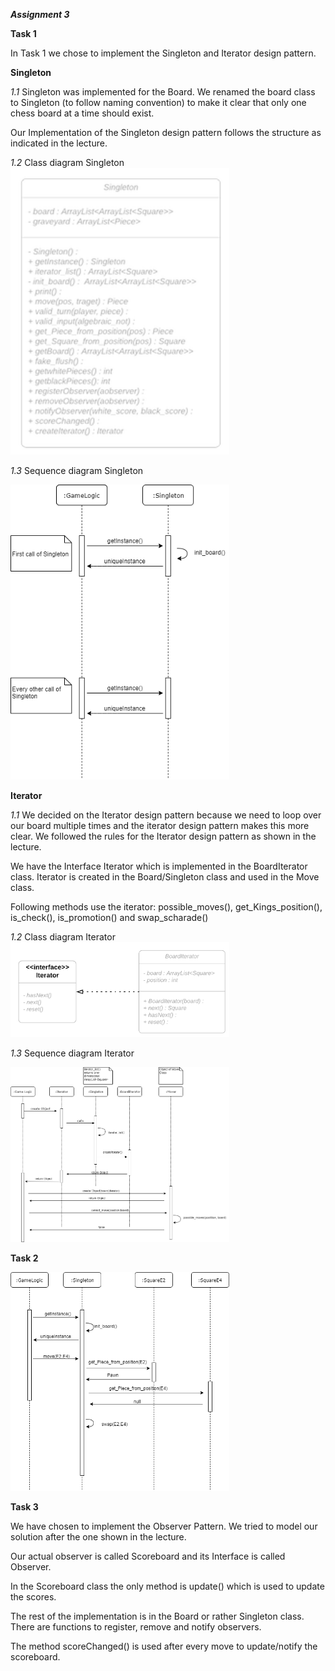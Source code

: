 ***Assignment 3***

**Task 1**

In Task 1 we chose to implement the Singleton and Iterator design pattern.

**Singleton**

*1.1* Singleton was implemented for the Board. 
We renamed the board class to Singleton (to follow naming convention) to make it clear that only one chess board at a time should exist. 

Our Implementation of the Singleton design pattern follows the structure as indicated in the lecture.

*1.2* Class diagram Singleton  
<img src="Singleton_ClassDiagram.png" alt="Singleton_CD" width="350"/>  

*1.3* Sequence diagram Singleton

<img src="Singleton_SequenceDiagram.png" alt="Singleton_SD" width="350"/>  

**Iterator**

*1.1* We decided on the Iterator design pattern because we need to loop over our board multiple times and the iterator design pattern makes this more clear.
We followed the rules for the Iterator design pattern as shown in the lecture.

We have the Interface Iterator which is implemented in the BoardIterator class.
Iterator is created in the Board/Singleton class and used in the Move class.

Following methods use the iterator:
possible_moves(), get_Kings_position(), is_check(), is_promotion() and swap_scharade() 


*1.2* Class diagram Iterator  
<img src="Iterator_ClassDiagram.png" alt="Iterator_CD" width="350"/>



*1.3* Sequence diagram Iterator

<img src="Iterator_SequenceDiagram.png" alt="Iterator_SD" width="350"/>

**Task 2**

<img src="Chessboard_SequenceDiagram.png" alt="Chessboard_SD" width="350"/>

**Task 3**

We have chosen to implement the Observer Pattern. We tried to model our solution after the one shown in the lecture.

Our actual observer is called Scoreboard and its Interface is called Observer.

In the Scoreboard class the only method is update() which is used to update the scores.

The rest of the implementation is in the Board or rather Singleton class. There are functions to register, remove and notify observers.

The method scoreChanged() is used after every move to update/notify the scoreboard.

